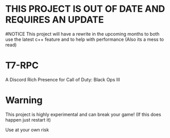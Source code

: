 # THIS PROJECT IS OUT OF DATE AND REQUIRES AN UPDATE

#NOTICE
This project will have a rewrite in the upcoming months to both use the latest c++ feature and to help with performance
(Also its a mess to read)

# T7-RPC
A Discord Rich Presence for Call of Duty: Black Ops III

# Warning
This project is highly experimental and can break your game! (If this does happen just restart it)

Use at your own risk
